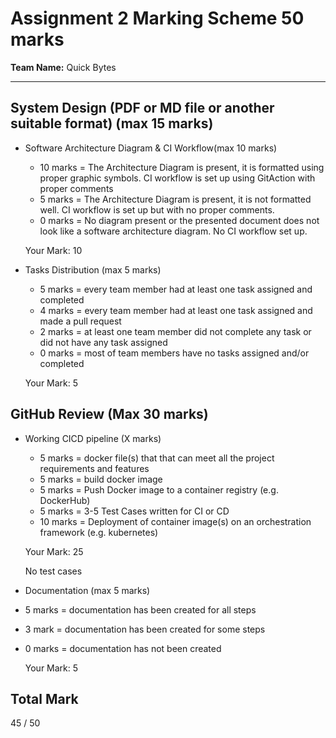 # Assignment 2 Marking Scheme 50 marks
 
**Team Name:** Quick Bytes
 
---
## System Design (PDF or MD file or another suitable format) (max 15 marks)
 
  - Software Architecture Diagram & CI Workflow(max 10 marks)
    - 10 marks = The Architecture Diagram is present, it is formatted using proper graphic symbols. CI workflow is set up using GitAction with proper comments
    -  5 marks = The Architecture Diagram is present, it is not formatted well. CI workflow is set up but with no proper comments.
    -  0 marks = No diagram present or the presented document does not look like a software architecture diagram. No CI workflow set up.
 
    Your Mark: 10

  - Tasks Distribution (max 5 marks)
    - 5 marks  = every team member had at least one task assigned and completed
    - 4 marks  = every team member had at least one task assigned and made a pull request
    - 2 marks  = at least one team member did not complete any task or did not have any task assigned
    - 0 marks  = most of team members have no tasks assigned and/or completed
 
    Your Mark: 5
 
 
## GitHub Review (Max 30 marks) 

  
  - Working CICD pipeline (X marks)
    - 5 marks  = docker file(s) that that can meet all the project requirements and features
    - 5 marks  = build docker image
    - 5 marks  = Push Docker image to a container registry (e.g. DockerHub)
    - 5 marks  = 3-5 Test Cases written for CI or CD
    - 10 marks = Deployment of container image(s) on an orchestration framework (e.g. kubernetes) 
	
    Your Mark: 25

    No test cases

  - Documentation (max 5 marks)
 
  - 5 marks = documentation has been created for all steps
  - 3 mark = documentation has been created for some steps
  - 0 marks = documentation has not been created
    
    Your Mark: 5
 

 
## Total Mark
 
45 / 50